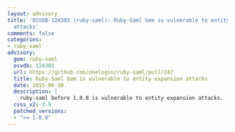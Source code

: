 ```yaml
---
layout: advisory
title: 'OSVDB-124383 (ruby-saml): Ruby-Saml Gem is vulnerable to entity expansion
  attacks'
comments: false
categories:
- ruby-saml
advisory:
  gem: ruby-saml
  osvdb: 124383
  url: https://github.com/onelogin/ruby-saml/pull/247
  title: Ruby-Saml Gem is vulnerable to entity expansion attacks
  date: 2015-06-30
  description: |
    ruby-saml before 1.0.0 is vulnerable to entity expansion attacks.
  cvss_v2: 3.9
  patched_versions:
  - ">= 1.0.0"
---
```

